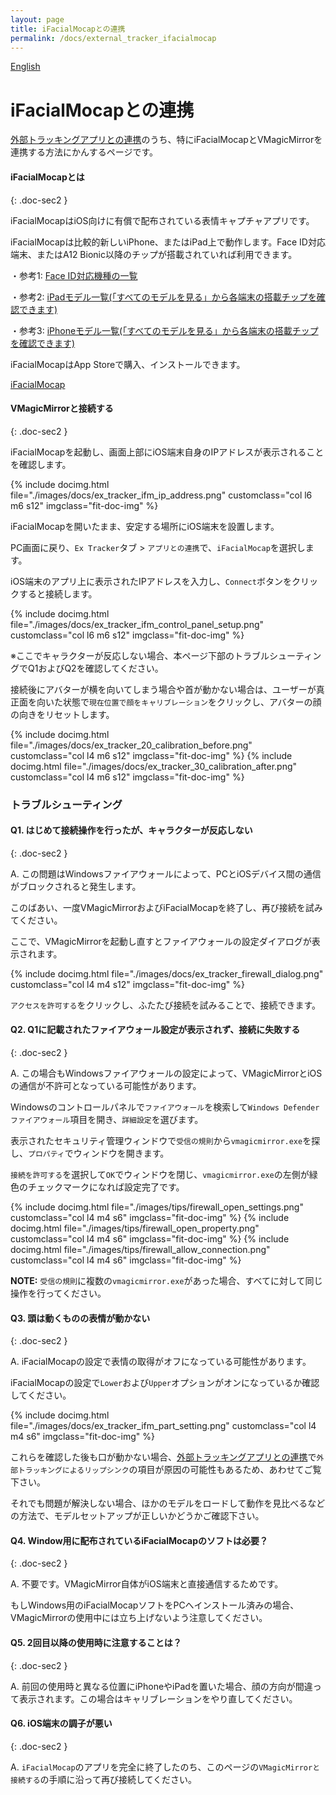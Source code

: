 ```yaml
---
layout: page
title: iFacialMocapとの連携
permalink: /docs/external_tracker_ifacialmocap
---
```


[English](../en/docs/external_tracker_ifacialmocap)

# iFacialMocapとの連携

[外部トラッキングアプリとの連携](./external_tracker)のうち、特にiFacialMocapとVMagicMirrorを連携する方法にかんするページです。


#### iFacialMocapとは
{: .doc-sec2 }

iFacialMocapはiOS向けに有償で配布されている表情キャプチャアプリです。

iFacialMocapは比較的新しいiPhone、またはiPad上で動作します。Face ID対応端末、またはA12 Bionic以降のチップが搭載されていれば利用できます。

・参考1: [Face ID対応機種の一覧](https://support.apple.com/ja-jp/HT209183)

・参考2: [iPadモデル一覧(「すべてのモデルを見る」から各端末の搭載チップを確認できます)](https://www.apple.com/jp/ipad/compare/)

・参考3: [iPhoneモデル一覧(「すべてのモデルを見る」から各端末の搭載チップを確認できます)](https://www.apple.com/jp/iphone/compare/)


iFacialMocapはApp Storeで購入、インストールできます。

[iFacialMocap](https://apps.apple.com/jp/app/ifacialmocap/id1489470545)


#### VMagicMirrorと接続する
{: .doc-sec2 }

iFacialMocapを起動し、画面上部にiOS端末自身のIPアドレスが表示されることを確認します。

<div class="row">
{% include docimg.html file="./images/docs/ex_tracker_ifm_ip_address.png" customclass="col l6 m6 s12" imgclass="fit-doc-img" %}
</div>

iFacialMocapを開いたまま、安定する場所にiOS端末を設置します。

PC画面に戻り、`Ex Tracker`タブ > `アプリとの連携`で、`iFacialMocap`を選択します。

iOS端末のアプリ上に表示されたIPアドレスを入力し、`Connect`ボタンをクリックすると接続します。

<div class="row">
{% include docimg.html file="./images/docs/ex_tracker_ifm_control_panel_setup.png" customclass="col l6 m6 s12" imgclass="fit-doc-img" %}
</div>

※ここでキャラクターが反応しない場合、本ページ下部のトラブルシューティングでQ1およびQ2を確認してください。

接続後にアバターが横を向いてしまう場合や首が動かない場合は、ユーザーが真正面を向いた状態で`現在位置で顔をキャリブレーション`をクリックし、アバターの顔の向きをリセットします。

<div class="row">
{% include docimg.html file="./images/docs/ex_tracker_20_calibration_before.png" customclass="col l4 m6 s12" imgclass="fit-doc-img" %}
{% include docimg.html file="./images/docs/ex_tracker_30_calibration_after.png" customclass="col l4 m6 s12" imgclass="fit-doc-img" %}
</div>


<a id="troubleshoot"></a>

### トラブルシューティング

#### Q1. はじめて接続操作を行ったが、キャラクターが反応しない
{: .doc-sec2 }

A. この問題はWindowsファイアウォールによって、PCとiOSデバイス間の通信がブロックされると発生します。

このばあい、一度VMagicMirrorおよびiFacialMocapを終了し、再び接続を試みてください。

ここで、VMagicMirrorを起動し直すとファイアウォールの設定ダイアログが表示されます。

<div class="row">
{% include docimg.html file="./images/docs/ex_tracker_firewall_dialog.png" customclass="col l4 m4 s12" imgclass="fit-doc-img" %}
</div>

`アクセスを許可する`をクリックし、ふたたび接続を試みることで、接続できます。


#### Q2. Q1に記載されたファイアウォール設定が表示されず、接続に失敗する
{: .doc-sec2 }

A. この場合もWindowsファイアウォールの設定によって、VMagicMirrorとiOSの通信が不許可となっている可能性があります。

Windowsのコントロールパネルで`ファイアウォール`を検索して`Windows Defender ファイアウォール`項目を開き、`詳細設定`を選びます。

表示されたセキュリティ管理ウィンドウで`受信の規則`から`vmagicmirror.exe`を探し、`プロパティ`でウィンドウを開きます。

`接続を許可する`を選択して`OK`でウィンドウを閉じ、`vmagicmirror.exe`の左側が緑色のチェックマークになれば設定完了です。

<div class="row">
{% include docimg.html file="./images/tips/firewall_open_settings.png" customclass="col l4 m4 s6" imgclass="fit-doc-img" %}
{% include docimg.html file="./images/tips/firewall_open_property.png" customclass="col l4 m4 s6" imgclass="fit-doc-img" %}
{% include docimg.html file="./images/tips/firewall_allow_connection.png" customclass="col l4 m4 s6" imgclass="fit-doc-img" %}
</div>

**NOTE:** `受信の規則`に複数の`vmagicmirror.exe`があった場合、すべてに対して同じ操作を行ってください。

#### Q3. 頭は動くものの表情が動かない
{: .doc-sec2 }

A. iFacialMocapの設定で表情の取得がオフになっている可能性があります。

iFacialMocapの設定で`Lower`および`Upper`オプションがオンになっているか確認してください。

<div class="row">
{% include docimg.html file="./images/docs/ex_tracker_ifm_part_setting.png" customclass="col l4 m4 s6" imgclass="fit-doc-img" %}
</div>

これらを確認した後も口が動かない場合、[外部トラッキングアプリとの連携](./external_tracker)で`外部トラッキングによるリップシンク`の項目が原因の可能性もあるため、あわせてご覧下さい。

それでも問題が解決しない場合、ほかのモデルをロードして動作を見比べるなどの方法で、モデルセットアップが正しいかどうかご確認下さい。


#### Q4. Window用に配布されているiFacialMocapのソフトは必要？
{: .doc-sec2 }

A. 不要です。VMagicMirror自体がiOS端末と直接通信するためです。

もしWindows用のiFacialMocapソフトをPCへインストール済みの場合、VMagicMirrorの使用中には立ち上げないよう注意してください。


#### Q5. 2回目以降の使用時に注意することは？
{: .doc-sec2 }

A. 前回の使用時と異なる位置にiPhoneやiPadを置いた場合、顔の方向が間違って表示されます。この場合はキャリブレーションをやり直してください。


#### Q6. iOS端末の調子が悪い
{: .doc-sec2 }

A. `iFacialMocap`のアプリを完全に終了したのち、このページの`VMagicMirrorと接続する`の手順に沿って再び接続してください。
